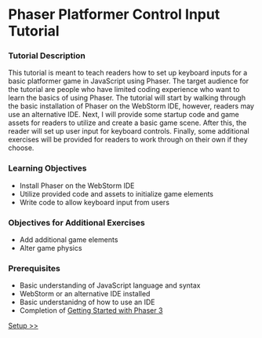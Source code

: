 # Phaser Platformer Control Input Tutorial

### Tutorial Description
This tutorial is meant to teach readers how to set up keyboard inputs for a basic platformer game in JavaScript using Phaser. The target audience for the tutorial are people who have limited coding experience who want to learn the basics of using Phaser. The tutorial will start by walking through the basic installation of Phaser on the WebStorm IDE, however, readers may use an alternative IDE. Next, I will provide some startup code and game assets for readers to utilize and create a basic game scene. After this, the reader will set up user input for keyboard controls. Finally, some additional exercises will be provided for readers to work through on their own if they choose.

### Learning Objectives
* Install Phaser on the WebStorm IDE
* Utilize provided code and assets to initialize game elements
* Write code to allow keyboard input from users

### Objectives for Additional Exercises 
* Add additional game elements 
* Alter game physics 

### Prerequisites
* Basic understanding of JavaScript language and syntax
* WebStorm or an alternative IDE installed
* Basic understanidng of how to use an IDE
* Completion of [Getting Started with Phaser 3](https://phaser.io/tutorials/getting-started-phaser3/)


[Setup >>](./setup.md)
